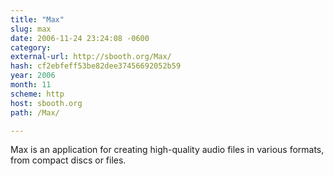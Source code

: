 ```yaml
---
title: "Max"
slug: max
date: 2006-11-24 23:24:08 -0600
category: 
external-url: http://sbooth.org/Max/
hash: cf2ebfeff53be82dee37456692052b59
year: 2006
month: 11
scheme: http
host: sbooth.org
path: /Max/

---
```


Max is an application for creating high-quality audio files in various formats, from compact discs or files.
